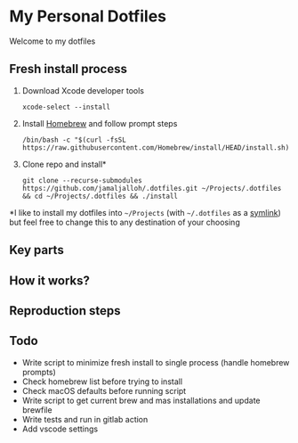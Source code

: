 # My Personal Dotfiles

Welcome to my dotfiles

## Fresh install process
<!-- TODO -->
1. Download Xcode developer tools

    ```shell
    xcode-select --install
    ```

2. Install [Homebrew](https://brew.sh/) and follow prompt steps

    ```shell
    /bin/bash -c "$(curl -fsSL https://raw.githubusercontent.com/Homebrew/install/HEAD/install.sh)"
    ```

3. Clone repo and install*

    ```shell
    git clone --recurse-submodules https://github.com/jamaljalloh/.dotfiles.git ~/Projects/.dotfiles && cd ~/Projects/.dotfiles && ./install
    ```

*I like to install my dotfiles into `~/Projects` (with `~/.dotfiles` as a [symlink](install.conf.yaml#L19)) but feel free to change this to any destination of your choosing

## Key parts
<!-- TODO -->

## How it works?
<!-- TODO -->

## Reproduction steps
<!-- TODO -->

## Todo

* Write script to minimize fresh install to single process (handle homebrew prompts)
* Check homebrew list before trying to install
* Check macOS defaults before running script
* Write script to get current brew and mas installations and update brewfile
* Write tests and run in gitlab action
* Add vscode settings
